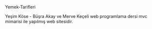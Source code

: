 Yemek-Tarifleri

Yeşim Köse - Büşra Akay ve Merve Keçeli web programlama dersi mvc mimarisi ile yapılmış web sitesidir.
